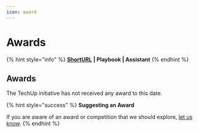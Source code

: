```yaml
---
icon: award
---
```


# Awards

{% hint style="info" %}
[**ShortURL**](https://tiof.click/TUAwards) **| Playbook | Assistant**
{% endhint %}

## Awards

The TechUp initiative has not received any award to this date.

{% hint style="success" %}
**Suggesting an Award**

If you are aware of an award or competition that we should explore, [let us know](https://tiof.click/TUAwardsSuggest).
{% endhint %}
